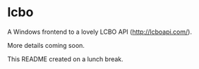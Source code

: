 lcbo
====

A Windows frontend to a lovely LCBO API (http://lcboapi.com/).

More details coming soon.

This README created on a lunch break.

